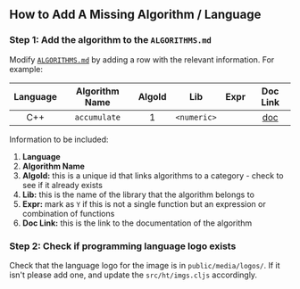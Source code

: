 ## How to Add A Missing Algorithm / Language

### Step 1: Add the algorithm to the `ALGORITHMS.md`

Modify [`ALGORITHMS.md`](https://github.com/codereport/hoogle-translate/blob/main/ALGORITHMS.md) by adding a row with the relevant information. For example:

| Language | Algorithm Name | AlgoId |     Lib     | Expr  |                           Doc Link                            |
| :------: | :------------: | :----: | :---------: | :---: | :-----------------------------------------------------------: |
|   C++    |  `accumulate`  |   1    | `<numeric>` |       | [doc](https://en.cppreference.com/w/cpp/algorithm/accumulate) |

Information to be included:

1. **Language**
2. **Algorithm Name**
3. **AlgoId:** this is a unique id that links algorithms to a category - check to see if it already exists
4. **Lib:** this is the name of the library that the algorithm belongs to
5. **Expr:** mark as `Y` if this is not a single function but an expression or combination of functions
6. **Doc Link:** this is the link to the documentation of the algorithm

### Step 2: Check if programming language logo exists

Check that the language logo for the image is in `public/media/logos/`. If it isn't please add one, and update the `src/ht/imgs.cljs` accordingly.
